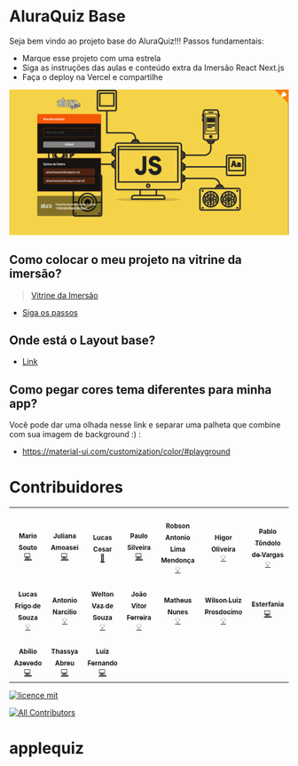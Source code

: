 # AluraQuiz Base

Seja bem vindo ao projeto base do AluraQuiz!!! Passos fundamentais:
- Marque esse projeto com uma estrela
- Siga as instruções das aulas e conteúdo extra da Imersão React Next.js
- Faça o deploy na Vercel e compartilhe

![Capa do Projeto](/_docs/aluraquiz-base.png)

## Como colocar o meu projeto na vitrine da imersão?

> [Vitrine da Imersão](https://aluraquiz-base.alura-challenges.vercel.app/contribuidores)

- [Siga os passos](/CONTRIBUTING.md)

## Onde está o Layout base?
- [Link](https://www.figma.com/file/cg1MIzSRRss8ggpypQbmdD/AluraQuiz?node-id=0%3A1)


## Como pegar cores tema diferentes para minha app?

Você pode dar uma olhada nesse link e separar uma palheta que combine com sua imagem de background :) :
- https://material-ui.com/customization/color/#playground


# Contribuidores 

<!-- ALL-CONTRIBUTORS-LIST:START - Do not remove or modify this section -->
<!-- prettier-ignore-start -->
<!-- markdownlint-disable -->
<table>
  <tr>
    <td align="center"><a href="http://youtube.com/c/DevSoutinho"><img src="https://avatars.githubusercontent.com/u/13791385?v=4?s=100" width="100px;" alt=""/><br /><sub><b>Mario Souto</b></sub></a><br /><a href="https://github.com/alura-challenges/aluraquiz-base/commits?author=omariosouto" title="Code">💻</a></td>
    <td align="center"><a href="http://www.alura.com.br"><img src="https://avatars.githubusercontent.com/u/32266030?v=4?s=100" width="100px;" alt=""/><br /><sub><b>Juliana Amoasei</b></sub></a><br /><a href="https://github.com/alura-challenges/aluraquiz-base/commits?author=JulianaAmoasei" title="Code">💻</a></td>
    <td align="center"><a href="https://github.com/lucas-hidalgo"><img src="https://avatars.githubusercontent.com/u/54157203?v=4?s=100" width="100px;" alt=""/><br /><sub><b>Lucas Cesar</b></sub></a><br /><a href="#design-lucas-hidalgo" title="Design">🎨</a></td>
    <td align="center"><a href="https://www.alura.com.br/"><img src="https://avatars.githubusercontent.com/u/71636?v=4?s=100" width="100px;" alt=""/><br /><sub><b>Paulo Silveira</b></sub></a><br /><a href="https://github.com/alura-challenges/aluraquiz-base/commits?author=peas" title="Code">💻</a></td>
    <td align="center"><a href="http://about.me/robsonamendonca"><img src="https://avatars.githubusercontent.com/u/18629707?v=4?s=100" width="100px;" alt=""/><br /><sub><b>Robson Antonio Lima Mendonça</b></sub></a><br /><a href="#example-robsonamendonca" title="Examples">💡</a></td>
    <td align="center"><a href="http://dailyfriend.com.br"><img src="https://avatars.githubusercontent.com/u/46327961?v=4?s=100" width="100px;" alt=""/><br /><sub><b>Higor Oliveira</b></sub></a><br /><a href="#example-higorpo" title="Examples">💡</a></td>
    <td align="center"><a href="https://pablotdv.azurewebsites.net/"><img src="https://avatars.githubusercontent.com/u/3980593?v=4?s=100" width="100px;" alt=""/><br /><sub><b>Pablo Tôndolo de Vargas</b></sub></a><br /><a href="#example-pablotdv" title="Examples">💡</a></td>
  </tr>
  <tr>
    <td align="center"><a href="http://LFrigoDeSouza.NET"><img src="https://avatars.githubusercontent.com/u/19676697?v=4?s=100" width="100px;" alt=""/><br /><sub><b>Lucas Frigo de Souza</b></sub></a><br /><a href="#example-lfrigodesouza" title="Examples">💡</a></td>
    <td align="center"><a href="https://www.linkedin.com/in/antonionarcilio/"><img src="https://avatars.githubusercontent.com/u/49988118?v=4?s=100" width="100px;" alt=""/><br /><sub><b>Antonio Narcilio</b></sub></a><br /><a href="#example-AntonioNarcilio" title="Examples">💡</a></td>
    <td align="center"><a href="https://twitter.com/Weltonvaz"><img src="https://avatars.githubusercontent.com/u/1353071?v=4?s=100" width="100px;" alt=""/><br /><sub><b>Welton Vaz de Souza</b></sub></a><br /><a href="#example-weltonvaz" title="Examples">💡</a></td>
    <td align="center"><a href="https://github.com/jvitormf"><img src="https://avatars.githubusercontent.com/u/4220066?v=4?s=100" width="100px;" alt=""/><br /><sub><b>João Vitor Ferreira</b></sub></a><br /><a href="#example-jvitormf" title="Examples">💡</a></td>
    <td align="center"><a href="https://github.com/AlNuN"><img src="https://avatars.githubusercontent.com/u/45295157?v=4?s=100" width="100px;" alt=""/><br /><sub><b>Matheus Nunes</b></sub></a><br /><a href="#example-AlNuN" title="Examples">💡</a></td>
    <td align="center"><a href="https://github.com/Wprosdocimo"><img src="https://avatars.githubusercontent.com/u/8067753?v=4?s=100" width="100px;" alt=""/><br /><sub><b>Wilson Luiz Prosdocimo</b></sub></a><br /><a href="#example-Wprosdocimo" title="Examples">💡</a></td>
    <td align="center"><a href="https://github.com/esterfania"><img src="https://avatars.githubusercontent.com/u/35200622?s=400&u=399aa7c69c0ca71dcfc661e9c044ed092d04bda5&v=4" width="100px;" alt=""/><br /><sub><b>Esterfania</b></sub></a><br /><a href="https://github.com/alura-challenges/aluraquiz-base/commits?author=esterfania" title="Code">💻</a></td>
  </tr>
  <tr>
    <td align="center"><a href="https://github.com/kibolho"><img src="https://avatars.githubusercontent.com/u/1197923?s=400&u=33ba0606c52f2080be87a6bdbc8ddee75a46e039&v=4" width="100px;" alt=""/><br /><sub><b>Abílio Azevedo</b></sub></a><br /><a href="https://github.com/alura-challenges/aluraquiz-base/commits?author=kibolho" title="Code">💻</a></td>
     <td align="center"><a href="https://github.com/thassya"><img src="https://avatars.githubusercontent.com/u/2090265?s=400&u=399aa7c69c0ca71dcfc661e9c044ed092d04bda5&v=4" width="100px;" alt=""/><br /><sub><b>Thassya Abreu</b></sub></a><br /><a href="https://github.com/alura-challenges/aluraquiz-base/commits?author=thassya" title="Code">💻</a></td>
    <td align="center"><a href="https://github.com/luizf-lf"><img src="https://avatars.githubusercontent.com/u/32681133?s=460&u=ce3f49962495c8546e66b5f1d51e9adda06eb462&v=4" width="100px;" alt=""/><br /><sub><b>Luiz Fernando</b></sub></a><br /><a href="https://github.com/alura-challenges/aluraquiz-base/commits?author=luizf-lf" title="Code">💻</a></td>
  </tr>
</table>

<!-- markdownlint-restore -->
<!-- prettier-ignore-end -->

<!-- ALL-CONTRIBUTORS-LIST:END -->


[![licence mit](https://img.shields.io/badge/licence-MIT-blue.svg?style=flat-square)](https://github.com/alura-challenges/aluraquiz-base/blob/master/LICENSE)
<!-- ALL-CONTRIBUTORS-BADGE:START - Do not remove or modify this section -->
[![All Contributors](https://img.shields.io/badge/all_contributors-13-orange.svg?style=flat-square)](#contributors)
<!-- ALL-CONTRIBUTORS-BADGE:END --> 

# applequiz
